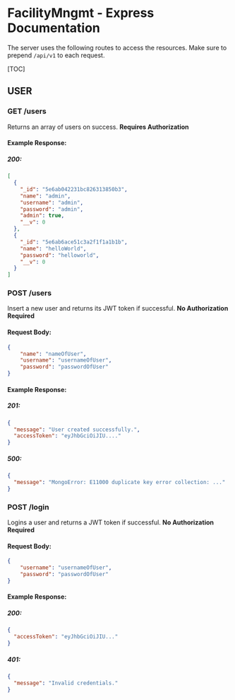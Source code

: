 # FacilityMngmt - Express Documentation

The server uses the following routes to access the resources.
Make sure to prepend ```/api/v1``` to each request.

[TOC]

## USER

### GET /users
Returns an array of users on success.
**Requires Authorization**

#### Example Response:
##### 200:
```json
[
  {
    "_id": "5e6ab042231bc826313850b3",
    "name": "admin",
    "username": "admin",
    "password": "admin",
    "admin": true,
    "__v": 0
  },
  {
    "_id": "5e6ab6ace51c3a2f1f1a1b1b",
    "name": "helloWorld",
    "password": "helloworld",
    "__v": 0
  }
]
```

### POST /users
Insert a new user and returns its JWT token if successful.
**No Authorization Required**

#### Request Body:
```json
{
    "name": "nameOfUser",
	"username": "usernameOfUser",
    "password": "passwordOfUser"
}
```
#### Example Response:
##### 201:
```json
{
  "message": "User created successfully.",
  "accessToken": "eyJhbGciOiJIU...."
}
```
##### 500:
```json
{
  "message": "MongoError: E11000 duplicate key error collection: ..."
}
```

### POST /login
Logins a user and returns a JWT token if successful.
**No Authorization Required**

#### Request Body:
```json
{
	"username": "usernameOfUser",
    "password": "passwordOfUser"
}
```
#### Example Response:
##### 200:
```json
{
  "accessToken": "eyJhbGciOiJIU..."
}
```
##### 401:
```json
{
  "message": "Invalid credentials."
}
```
